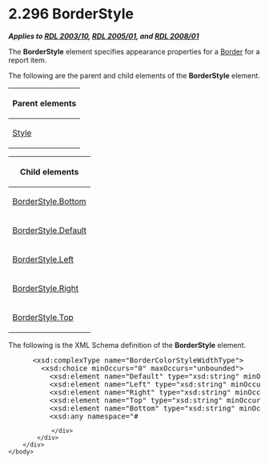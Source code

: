 <html dir="LTR" xmlns:mshelp="http://msdn.microsoft.com/mshelp" xmlns:ddue="http://ddue.schemas.microsoft.com/authoring/2003/5" xmlns:xlink="http://www.w3.org/1999/xlink" xmlns:tool="http://www.microsoft.com/tooltip">
    <head>
        <meta http-equiv="Content-Type" content="text/html; CHARSET=utf-8"></meta>
        <meta name="save" content="history"></meta>
        <title>2.296 BorderStyle</title>
        <xml>
            <mshelp:toctitle title="2.296 BorderStyle"></mshelp:toctitle>
            <mshelp:rltitle title="[MS-RDL]: BorderStyle"></mshelp:rltitle>
            <mshelp:keyword index="A" term="b90a54d1-68f5-4944-a475-b3864c8ec0f8"></mshelp:keyword>
            <mshelp:attr name="DCSext.ContentType" value="open specification"></mshelp:attr>
            <mshelp:attr name="AssetID" value="b90a54d1-68f5-4944-a475-b3864c8ec0f8"></mshelp:attr>
            <mshelp:attr name="TopicType" value="kbRef"></mshelp:attr>
            <mshelp:attr name="DCSext.Title" value="[MS-RDL]: BorderStyle" />
        </xml>
    </head>
    <body>
        <div id="header">
            <h1 class="heading">2.296 BorderStyle</h1>
        </div>
        <div id="mainSection">
            <div id="mainBody">
                <div id="allHistory" class="saveHistory"></div>
                <div id="sectionSection0" class="section" name="collapseableSection">
                    

<p><b><i>Applies to </i></b><a href="a7e2ad00-07c8-4f6d-80ab-3ad55df7b233.htm"><b><i>RDL 2003/10</i></b></a><b><i>,
</i></b><a href="3ebe2912-4958-4832-b391-cad1f5e13338.htm"><b><i>RDL 2005/01</i></b></a><b><i>,
and </i></b><a href="1e855f94-4617-47e4-b89e-0856c6cb420f.htm"><b><i>RDL 2008/01</i></b></a></p>

<p>The <b>BorderStyle</b> element specifies appearance
properties for a <a href="39ecf39b-787f-4c80-94a9-a0eed30385be.htm">Border</a>
for a report item.</p>

<p>The following are the parent and child elements of the <b>BorderStyle</b>
element.</p>

<table>
 <thead>
  <tr>
   <th>
   <p>Parent elements</p>
   </th>
  </tr>
 </thead>
 <tr>
  <td>
  <p><a href="ea446209-9c6a-46ce-b472-fae8b8350b37.htm">Style</a></p>
  </td>
 </tr>
</table>

<p> </p>

<table>
 <thead>
  <tr>
   <th>
   <p>Child elements</p>
   </th>
  </tr>
 </thead>
 <tr>
  <td>
  <p><a href="ca21722a-c85f-411b-b43f-bf403205832b.htm">BorderStyle.Bottom</a></p>
  </td>
 </tr>
 <tr>
  <td>
  <p><a href="150c8769-e1fe-4cd3-bbd8-69518750f7b9.htm">BorderStyle.Default</a></p>
  </td>
 </tr>
 <tr>
  <td>
  <p><a href="c1c89430-bd41-446d-9db5-b5950063953d.htm">BorderStyle.Left</a></p>
  </td>
 </tr>
 <tr>
  <td>
  <p><a href="9377cf41-6f94-40d1-8ab1-f8dacd29173d.htm">BorderStyle.Right</a></p>
  </td>
 </tr>
 <tr>
  <td>
  <p><a href="25d697b8-593b-4174-97c0-067fb5165a1f.htm">BorderStyle.Top</a></p>
  </td>
 </tr>
</table>

<p>The following is the XML Schema definition of the <b>BorderStyle</b>
element.</p>

<dl>
<dd>
<div><pre> &lt;xsd:complexType name=&quot;BorderColorStyleWidthType&quot;&gt;
   &lt;xsd:choice minOccurs=&quot;0&quot; maxOccurs=&quot;unbounded&quot;&gt;
     &lt;xsd:element name=&quot;Default&quot; type=&quot;xsd:string&quot; minOccurs=&quot;0&quot; /&gt;
     &lt;xsd:element name=&quot;Left&quot; type=&quot;xsd:string&quot; minOccurs=&quot;0&quot; /&gt;
     &lt;xsd:element name=&quot;Right&quot; type=&quot;xsd:string&quot; minOccurs=&quot;0&quot; /&gt;
     &lt;xsd:element name=&quot;Top&quot; type=&quot;xsd:string&quot; minOccurs=&quot;0&quot; /&gt;
     &lt;xsd:element name=&quot;Bottom&quot; type=&quot;xsd:string&quot; minOccurs=&quot;0&quot; /&gt;
     &lt;xsd:any namespace=&quot;#
</pre></div>
</dd></dl>


                </div>
            </div>
        </div>
    </body>
</html>